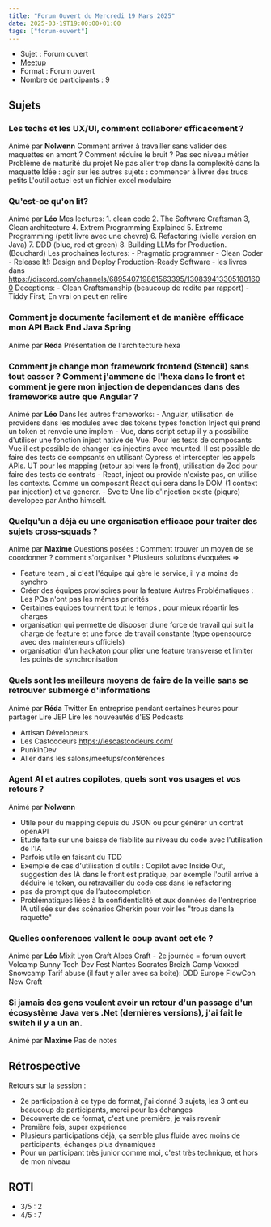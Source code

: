 ```yaml
---
title: "Forum Ouvert du Mercredi 19 Mars 2025"
date: 2025-03-19T19:00:00+01:00
tags: ["forum-ouvert"]
---
```

- Sujet : Forum ouvert
- [Meetup](https://www.meetup.com/software-craftsmanship-lyon/events/306666704/)
- Format : Forum ouvert
- Nombre de participants : 9

## Sujets
### Les techs et les UX/UI, comment collaborer efficacement ?
Animé par **Nolwenn**
Comment arriver à travailler sans valider des maquettes en amont ?
Comment réduire le bruit ?
Pas sec niveau métier
Problème de maturité du projet
Ne pas aller trop dans la complexité dans la maquette
Idée : agir sur les autres sujets : commencer à livrer des trucs petits
L'outil actuel est un fichier excel modulaire

### Qu'est-ce qu'on lit? 
Animé par **Léo**
Mes lectures:
    1. clean code
    2. The Software Craftsman
    3, Clean architecture
    4. Extrem Programming Explained
    5. Extreme Programming (petit livre avec une chevre)
    6. Refactoring (vielle version en Java)
    7. DDD (blue, red et green)
    8. Building LLMs for Production. (Bouchard)
Les prochaines lectures:
    - Pragmatic programmer
    - Clean Coder
    - Release It!: Design and Deploy Production-Ready Software
    - les livres dans https://discord.com/channels/689540719861563395/1308394133051801600
Deceptions:
    - Clean Craftsmanship (beaucoup de redite par rapport)
    - Tiddy First;
En vrai on peut en relire

### Comment je documente facilement et de manière effficace mon API Back End Java Spring
Animé par **Réda**
Présentation de l'architecture hexa

### Comment je change mon framework frontend (Stencil) sans tout casser ? Comment j'ammene de l'hexa dans le front et comment je gere mon injection de dependances dans des frameworks autre que Angular ?
Animé par **Léo**
Dans les autres frameworks:
    - Angular, utilisation de providers dans les modules avec des tokens types fonction Inject qui prend un token et renvoie une implem
    - Vue, dans script setup il y a possibilite d'utiliser une fonction inject native de Vue. Pour les tests de composants Vue il est possible de changer les injectins avec mounted. Il est possible de faire des tests de compsants en utilisant Cypress et intercepter les appels APIs. UT pour les mapping (retour api vers le front), utilisation de Zod pour faire des tests de contrats
    - React, inject ou provide n'existe pas, on utilise les contexts. Comme un composant React qui sera dans le DOM (1 context par injection) et va generer.
    - Svelte 
Une lib d'injection existe (piqure) developee par Antho himself.

### Quelqu'un a déjà eu une organisation efficace pour traiter des sujets cross-squads ?
Animé par **Maxime**
Questions posées : Comment trouver un moyen de se coordonner ? comment s'organiser ?
Plusieurs solutions évoquées => 
- Feature team , si c'est l'équipe qui gère le service, il  y a moins de synchro
- Créer des équipes provisoires pour la feature
Autres Problématiques : Les POs n'ont pas les mêmes priorités
- Certaines équipes tournent tout le temps , pour mieux répartir les charges
- organisation qui permette de disposer d’une force de travail qui suit la charge de feature et une force de travail constante (type opensource avec des mainteneurs officiels)
- organisation d’un hackaton pour plier une feature transverse et limiter les points de synchronisation

### Quels sont les meilleurs moyens de faire de la veille sans se retrouver submergé d'informations
Animé par **Réda**
Twitter
En entreprise pendant certaines heures pour partager
Lire JEP
Lire les nouveautés d'ES
Podcasts
- Artisan Dévelopeurs
- Les Castcodeurs https://lescastcodeurs.com/
- PunkinDev
- Aller dans les salons/meetups/conférences

### Agent AI et autres copilotes, quels sont vos usages et vos retours ?
Animé par **Nolwenn**
- Utile pour du mapping depuis du JSON ou pour générer un contrat openAPI
- Etude faite sur une baisse de fiabilité au niveau du code avec l'utilisation de l'IA
- Parfois utile en faisant du TDD
- Exemple de cas d'utilisation d'outils : Copilot avec Inside Out, suggestion des IA dans le front est pratique, par exemple l'outil arrive à déduire le token, ou retravailler du code css dans le refactoring
- pas de prompt que de l’autocompletion
- Problématiques liées à la confidentialité et aux données de l'entreprise
IA utilisée sur des scénarios Gherkin pour voir les "trous dans la raquette"

### Quelles conferences vallent le coup avant cet ete ?
Animé par **Léo**
Mixit
Lyon Craft
Alpes Craft - 2e journée = forum ouvert
Volcamp
Sunny Tech
Dev Fest Nantes
Socrates
Breizh Camp
Voxxed
Snowcamp
Tarif abuse (il faut y aller avec sa boite):
    DDD Europe
    FlowCon
    New Craft

### Si jamais des gens veulent avoir un retour d'un passage d'un écosystème Java vers .Net (dernières versions), j'ai fait le switch il y a un an.
Animé par **Maxime**
Pas de notes

## Rétrospective
Retours sur la session :
- 2e participation à ce type de format, j'ai donné 3 sujets, les 3 ont eu beaucoup de participants, merci pour les échanges
- Découverte de ce format, c'est une première, je vais revenir
- Première fois, super expérience
- Plusieurs participations déjà, ça semble plus fluide avec moins de participants, échanges plus dynamiques
- Pour un participant très junior comme moi, c'est très technique, et hors de mon niveau

## ROTI
- 3/5 : 2
- 4/5 : 7
